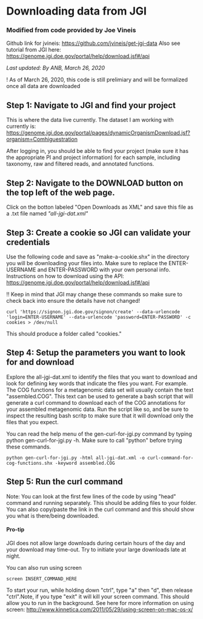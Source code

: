 # Downloading data from JGI
### Modified from code provided by Joe Vineis
Github link for jvineis: https://github.com/jvineis/get-jgi-data
Also see tutorial from JGI here: https://genome.jgi.doe.gov/portal/help/download.jsf#/api

_Last updated: By ANB, March 26, 2020_

! As of March 26, 2020, this code is still prelimiary and will be formalized once all data are downloaded

## Step 1: Navigate to JGI and find your project
This is where the data live currently. The dataset I am working with currently is:
https://genome.jgi.doe.gov/portal/pages/dynamicOrganismDownload.jsf?organism=Comhiguestration

After logging in, you should be able to find your project (make sure it has the appropriate PI and project information) for each sample, including taxonomy, raw and filtered reads, and annotated functions. 

## Step 2: Navigate to the DOWNLOAD button on the top left of the web page. 
Click on the botton labeled "Open Downloads as XML" and save this file as a .txt file named _"all-jgi-dat.xml"_

## Step 3: Create a cookie so JGI can validate your credentials 
Use the following code and save as "make-a-cookie.shx" in the directory you will be downloading your files into. Make sure to replace the ENTER-USERNAME and ENTER-PASSWORD with your own personal info. Instructions on how to download using the API: https://genome.jgi.doe.gov/portal/help/download.jsf#/api

!! Keep in mind that JGI may change these commands so make sure to check back into ensure the details have not changed!

```
curl 'https://signon.jgi.doe.gov/signon/create' --data-urlencode 'login=ENTER-USERNAME' --data-urlencode 'password=ENTER-PASSWORD' -c cookies > /dev/null
```
This should produce a folder called "cookies." 

## Step 4: Setup the parameters you want to look for and download 
Explore the all-jgi-dat.xml to identify the files that you want to download and look for defining key words that indicate the files you want. For example. The COG functions for a metagenomic data set will usually contain the text "assembled.COG". This text can be used to generate a bash script that will generate a curl command to download each of the COG annotations for your assembled metagenomic data. Run the script like so, and be sure to inspect the resulting bash scritp to make sure that it will download only the files that you expect. 

You can read the help menu of the gen-curl-for-jgi.py command by typing python gen-curl-for-jgi.py -h. Make sure to call "python" before trying these commands.

```
python gen-curl-for-jgi.py -html all-jgi-dat.xml -o curl-command-for-cog-functions.shx -keyword assembled.COG
```

## Step 5: Run the curl command
Note: You can look at the first few lines of the code by using "head" command and running separately. This should be adding files to your folder. You can also copy/paste the link in the curl command and this should show you what is there/being downloaded. 

#### Pro-tip
JGI does not allow large downloads during certain hours of the day and your download may time-out. Try to initiate your large downloads late at night. 

You can also run using screen

```
screen INSERT_COMMAND_HERE
```
To start your run, while holding down "ctrl", type "a" then "d", then release "ctrl".Note, if you type "exit" it will kill your screen command. This should allow you to run in the background. See here for more information on using screen: http://www.kinnetica.com/2011/05/29/using-screen-on-mac-os-x/
